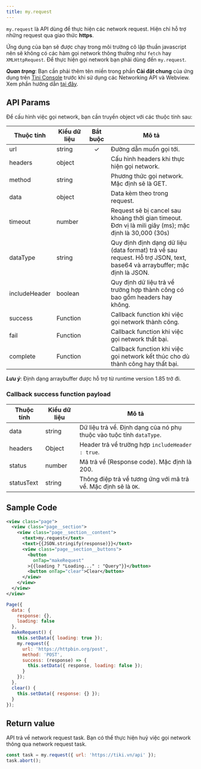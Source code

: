 ```yaml
---
title: my.request
---
```


`my.request` là API dùng để thực hiện các network request. Hiện chỉ hỗ trợ những request qua giao thức **https**.

Ứng dụng của bạn sẽ được chạy trong môi trường cô lập thuần javascript nên sẽ không có các hàm gọi network thông thường như `fetch` hay `XMLHttpRequest`. Để thực hiện gọi network bạn phải dùng đến `my.request`.

***Quan trọng***: Bạn cần phải thêm tên miền trong phần **Cài đặt chung** của ứng dụng trên [Tini Console](https://developer.tiki.vn/apps) trước khi sử dụng các Networking API và Webview. Xem phần hướng dẫn [tại đây](/docs/development/tini-console/whitelist-domains).

## API Params

Để cấu hình việc gọi network, bạn cần truyền object với các thuộc tính sau:

| Thuộc tính    | Kiểu dữ liệu | Bắt buộc | Mô tả                                                                                                                    |
| ------------- | ------------ | :------: | ------------------------------------------------------------------------------------------------------------------------ |
| url           | string       |    ✓     | Đường dẫn muốn gọi tới.                                                                                                  |
| headers       | object       |          | Cấu hình headers khi thực hiện gọi network.                                                                              |
| method        | string       |          | Phương thức gọi network. Mặc định sẽ là GET.                                                                             |
| data          | object       |          | Data kèm theo trong request.                                                                                             |
| timeout       | number       |          | Request sẽ bị cancel sau khoảng thời gian timeout. Đơn vị là mili giây (ms); mặc định là 30,000 (30s)                    |
| dataType      | string       |          | Quy định định dạng dữ liệu (data format) trả về sau request. Hỗ trợ JSON, text, base64 và arraybuffer; mặc định là JSON. |
| includeHeader | boolean      |          | Quy định dữ liệu trả về trường hợp thành công có bao gồm headers hay không.                                              |
| success       | Function     |          | Callback function khi việc gọi network thành công.                                                                       |
| fail          | Function     |          | Callback function khi việc gọi network thất bại.                                                                         |
| complete      | Function     |          | Callback function khi việc gọi network kết thúc cho dù thành công hay thất bại.                                          |

***Lưu ý***: Định dạng arraybuffer được hỗ trợ từ runtime version 1.85 trở đi.

### Callback success function payload

| Thuộc tính | Kiểu dữ liệu | Mô tả                                                                |
| ---------- | ------------ | -------------------------------------------------------------------- |
| data       | string       | Dữ liệu trả về. Định dạng của nó phụ thuộc vào tuộc tính `dataType`. |
| headers    | Object       | Header trả về trường hợp `includeHeader : true`.                     |
| status     | number       | Mã trả về (Response code). Mặc định là 200.                          |
| statusText | string       | Thông điệp trả về tương ứng với mã trả về. Mặc định sẽ là `OK`.      |

## Sample Code

```xml
<view class="page">
  <view class="page__section">
    <view class="page__section__content">
      <text>my.request</text>
      <text>{{JSON.stringify(response)}}</text>
      <view class="page__section__buttons">
        <button
          onTap="makeRequest"
        >{{loading ? "Loading..." : "Query"}}</button>
        <button onTap="clear">Clear</button>
      </view>
    </view>
  </view>
</view>
```

```js
Page({
  data: {
    response: {},
    loading: false
  },
  makeRequest() {
    this.setData({ loading: true });
    my.request({
      url: 'https://httpbin.org/post',
      method: 'POST',
      success: (response) => {
        this.setData({ response, loading: false });
      }
    });
  },
  clear() {
    this.setData({ response: {} });
  }
});
```

## Return value

API trả về network request task. Bạn có thể thực hiện huỷ việc gọi network thông qua network request task.

```js
const task = my.request({ url: 'https://tiki.vn/api' });
task.abort();
```
